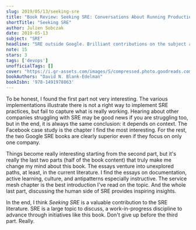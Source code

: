 ```yaml
---
slug: 2019/05/13/seeking-sre
title: "Book Review: Seeking SRE: Conversations About Running Production Systems at Scale"
shortTitle: "Seeking SRE"
author: Julien Sobczak
date: 2019-05-13
subject: "SRE"
headline: "SRE outside Google. Brilliant contributions on the subject after a slow start."
note: 15
stars: 3
tags: ['devops']
unofficialTags: []
cover: "https://i.gr-assets.com/images/S/compressed.photo.goodreads.com/books/1536389636l/41737449._SX318_.jpg"
bookAuthors: "David N. Blank-Edelman"
bookIsbn: '978-1491978863'
---
```



To be honest, I found the first part not very interesting. The various implementations illustrate there is not a right way to implement SRE practices, but fail to capture what is really working. Hearing about other companies struggling with SRE may be good news if you are struggling too, but in the end, it is always the same conclusion: it depends on context. The Facebook case study is the chapter I find the most interesting. For the rest, the two Google SRE books are clearly superior even if they focus on only one company.

Things become really interesting starting from the second part, but it's really the last two parts (half of the book content) that truly make me change my mind about this book. The essays venture into unexplored paths, at least, in the current literature. I find the essays on documentation, active learning, culture, and antipatterns especially instructive. The service mesh chapter is the best introduction I've read on the topic. And the whole last part, discussing the human side of SRE provides inspiring insights.

In the end, I think _Seeking SRE_ is a valuable contribution to the SRE literature. SRE is a large topic to discuss, a work-in-progress discipline to advance through initiatives like this book. Don't give up before the third part. Really.

